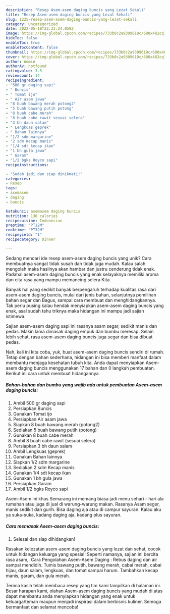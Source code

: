 ```yaml
---
description: "Resep Asem-asem daging buncis yang Lezat Sekali"
title: "Resep Asem-asem daging buncis yang Lezat Sekali"
slug: 1225-resep-asem-asem-daging-buncis-yang-lezat-sekali
category: Uncategorized
date: 2022-05-18T22:33:24.059Z
image: https://img-global.cpcdn.com/recipes/733b0c2a9309619c/680x482cq70/asem-asem-daging-buncis-foto-resep-utama.jpg
hideToc: false
enableToc: true
enableTocContent: false
thumbnail: https://img-global.cpcdn.com/recipes/733b0c2a9309619c/680x482cq70/asem-asem-daging-buncis-foto-resep-utama.jpg
cover: https://img-global.cpcdn.com/recipes/733b0c2a9309619c/680x482cq70/asem-asem-daging-buncis-foto-resep-utama.jpg
author: Admin
authorAv: notfound
ratingvalue: 3.5
reviewcount: 14
recipeingredient:
- "500 gr daging sapi"
- " Buncis"
- " Tomat ijo"
- " Air asam jawa"
- "8 buah bawang merah potong2"
- "5 buah bawang putih potong"
- "8 buah cabe merah"
- "8 buah cabe rawit sesuai selera"
- "3 bh daun salam"
- " Lengkuas geprek"
- " Bahan lainnya"
- "1/2 sdm margarine"
- "2 sdm Kecap manis"
- "1/4 sdt kecap ikan"
- "1 bh gula jawa"
- " Garam"
- "1/2 bgks Royco sapi"
recipeinstructions:

- "Sudah jadi dan siap dinikmati!"
categories:
- Resep
tags:
- asemasem
- daging
- buncis

katakunci: asemasem daging buncis 
nutrition: 138 calories
recipecuisine: Indonesian
preptime: "PT12M"
cooktime: "PT32M"
recipeyield: "1"
recipecategory: Dinner

---
```





Sedang mencari ide resep asem-asem daging buncis yang unik? Cara membuatnya sangat tidak susah dan tidak juga mudah. Kalau salah mengolah maka hasilnya akan hambar dan justru cenderung tidak enak. Padahal asem-asem daging buncis yang enak selayaknya memiliki aroma dan cita rasa yang mampu memancing selera Kita.





Banyak hal yang sedikit banyak berpengaruh terhadap kualitas rasa dari asem-asem daging buncis, mulai dari jenis bahan, selanjutnya pemilihan bahan segar dan Bagus, sampai cara membuat dan menghidangkannya. Tak perlu pusing kalau hendak menyiapkan asem-asem daging buncis yang enak,      asal sudah tahu triknya maka hidangan ini mampu jadi sajian istimewa.














Sajian asem-asem daging sapi ini rasanya asam segar, sedikit manis dan pedas. Makin lama dimasak daging empuk dan bumbu meresap. Selain lebih sehat, rasa asem-asem daging buncis juga segar dan bisa dibuat pedas.






Nah, kali ini kita coba, yuk, buat asem-asem daging buncis sendiri di rumah. Tetap dengan bahan sederhana, hidangan ini bisa memberi manfaat dalam membantu menjaga kesehatan tubuh kita. Anda dapat menyiapkan Asem-asem daging buncis menggunakan 17 bahan dan 0 langkah pembuatan. Berikut ini cara untuk membuat hidangannya.

<!--inarticleads1-->

##### Bahan-bahan dan bumbu yang wajib ada untuk pembuatan Asem-asem daging buncis:

1. Ambil 500 gr daging sapi
1. Persiapkan  Buncis
1. Gunakan  Tomat ijo
1. Persiapkan  Air asam jawa
1. Siapkan 8 buah bawang merah (potong2)
1. Sediakan 5 buah bawang putih (potong)
1. Gunakan 8 buah cabe merah
1. Ambil 8 buah cabe rawit (sesuai selera)
1. Persiapkan 3 bh daun salam
1. Ambil  Lengkuas (geprek)
1. Gunakan  Bahan lainnya
1. Siapkan 1/2 sdm margarine
1. Sediakan 2 sdm Kecap manis
1. Gunakan 1/4 sdt kecap ikan
1. Gunakan 1 bh gula jawa
1. Persiapkan  Garam
1. Ambil 1/2 bgks Royco sapi


Asem-Asem ini khas Semarang ini memang biasa jadi menu sehari - hari ala rumahan atau juga di jual di warung-warung makan. Rasanya Asam seger, manis sedikit dan gurih. Bisa daging aja atau di campur sayuran. Kalau aku ya suka-suka, kadang daging aja, kadang plus sayuran. 

<!--inarticleads2-->

##### Cara memasak Asem-asem daging buncis:


1. Selesai dan siap dihidangkan!

Rasakan kelezatan asem-asem daging buncis yang lezat dan sehat, cocok untuk hidangan keluarga yang spesial! Seperti namanya, sajian ini bercita rasa asam,. Cara Pengolahan Asem-Asem Daging : Rebus daging dan air sampai mendidih. Tumis bawang putih, bawang merah, cabai merah, cabai hijau, daun salam, lengkuas, dan tomat sampai harum. Tambahkan kecap manis, garam, dan gula merah. 

Terima kasih telah membaca resep yang tim kami tampilkan di halaman ini. Besar harapan kami, olahan Asem-asem daging buncis yang mudah di atas dapat membantu anda menyiapkan hidangan yang enak untuk keluarga/teman maupun menjadi inspirasi dalam berbisnis kuliner. Semoga bermanfaat dan selamat mencoba!
